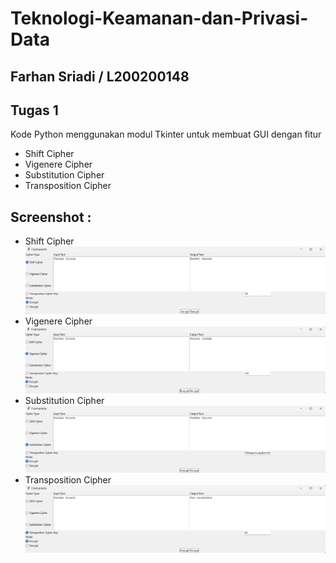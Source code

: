 # Teknologi-Keamanan-dan-Privasi-Data

## Farhan Sriadi / L200200148

## Tugas 1
Kode Python menggunakan modul Tkinter untuk membuat GUI dengan fitur 
- Shift Cipher
- Vigenere Cipher
- Substitution Cipher
- Transposition Cipher


## Screenshot :
- Shift Cipher
![img1](/Aplikasi%20Kriptografi/screenshot/1.png)
- Vigenere Cipher
![img2](/Aplikasi%20Kriptografi/screenshot/2.png)
- Substitution Cipher
![img3](/Aplikasi%20Kriptografi/screenshot/3.png)
- Transposition Cipher
![img4](/Aplikasi%20Kriptografi/screenshot/4.png)
